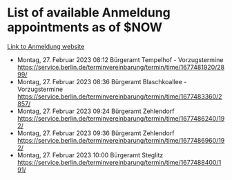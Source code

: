 # List of available Anmeldung appointments as of $NOW
[Link to Anmeldung website](https://service.berlin.de/terminvereinbarung/termin/tag.php?termin=1&anliegen[]=120686&dienstleisterlist=122210,122217,327316,122219,327312,122227,327314,122231,327346,122243,327348,122254,122252,329742,122260,329745,122262,329748,122271,327278,122273,327274,122277,327276,330436,122280,327294,122282,327290,122284,327292,122291,327270,122285,327266,122286,327264,122296,327268,150230,329760,122297,327286,122294,327284,122312,329763,122314,329775,122304,327330,122311,327334,122309,327332,317869,122281,327352,122279,329772,122283,122276,327324,122274,327326,122267,329766,122246,327318,122251,327320,122257,327322,122208,327298,122226,327300&herkunft=http%3A%2F%2Fservice.berlin.de%2Fdienstleistung%2F120686%2F)
- Montag, 27. Februar 2023 08:12 Bürgeramt Tempelhof - Vorzugstermine https://service.berlin.de/terminvereinbarung/termin/time/1677481920/2899/
- Montag, 27. Februar 2023 08:36 Bürgeramt Blaschkoallee - Vorzugstermine https://service.berlin.de/terminvereinbarung/termin/time/1677483360/2857/
- Montag, 27. Februar 2023 09:24 Bürgeramt Zehlendorf https://service.berlin.de/terminvereinbarung/termin/time/1677486240/192/
- Montag, 27. Februar 2023 09:36 Bürgeramt Zehlendorf https://service.berlin.de/terminvereinbarung/termin/time/1677486960/192/
- Montag, 27. Februar 2023 10:00 Bürgeramt Steglitz https://service.berlin.de/terminvereinbarung/termin/time/1677488400/191/
